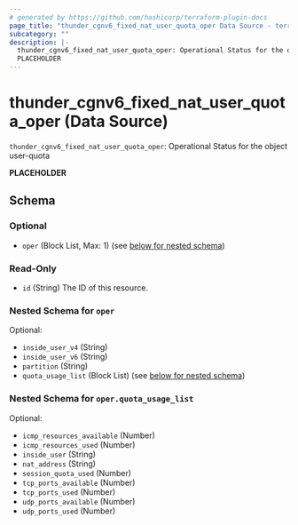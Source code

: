 ```yaml
---
# generated by https://github.com/hashicorp/terraform-plugin-docs
page_title: "thunder_cgnv6_fixed_nat_user_quota_oper Data Source - terraform-provider-thunder"
subcategory: ""
description: |-
  thunder_cgnv6_fixed_nat_user_quota_oper: Operational Status for the object user-quota
  PLACEHOLDER
---
```


# thunder_cgnv6_fixed_nat_user_quota_oper (Data Source)

`thunder_cgnv6_fixed_nat_user_quota_oper`: Operational Status for the object user-quota

__PLACEHOLDER__



<!-- schema generated by tfplugindocs -->
## Schema

### Optional

- `oper` (Block List, Max: 1) (see [below for nested schema](#nestedblock--oper))

### Read-Only

- `id` (String) The ID of this resource.

<a id="nestedblock--oper"></a>
### Nested Schema for `oper`

Optional:

- `inside_user_v4` (String)
- `inside_user_v6` (String)
- `partition` (String)
- `quota_usage_list` (Block List) (see [below for nested schema](#nestedblock--oper--quota_usage_list))

<a id="nestedblock--oper--quota_usage_list"></a>
### Nested Schema for `oper.quota_usage_list`

Optional:

- `icmp_resources_available` (Number)
- `icmp_resources_used` (Number)
- `inside_user` (String)
- `nat_address` (String)
- `session_quota_used` (Number)
- `tcp_ports_available` (Number)
- `tcp_ports_used` (Number)
- `udp_ports_available` (Number)
- `udp_ports_used` (Number)


